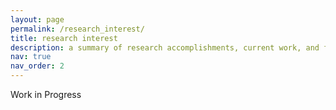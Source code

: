```yaml
---
layout: page
permalink: /research_interest/
title: research interest
description: a summary of research accomplishments, current work, and future directions.
nav: true
nav_order: 2
---
```


Work in Progress